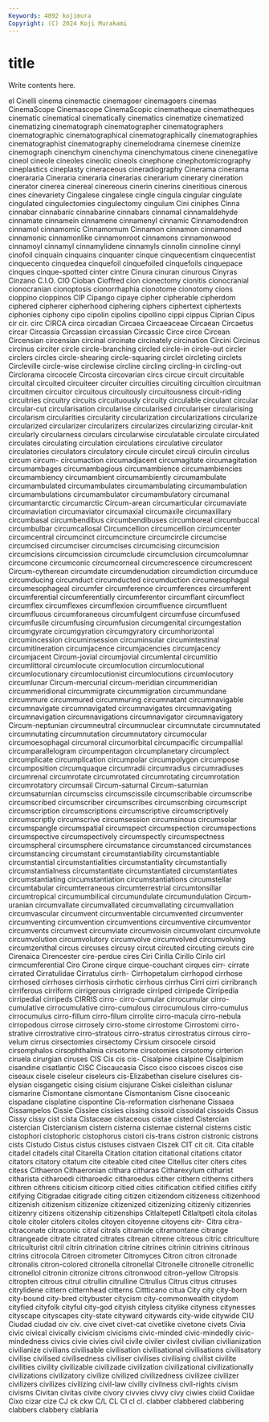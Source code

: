 ```yaml
---
Keywords: 4892 kojimura
Copyright: (C) 2024 Koji Murakami
---
```


# title

Write contents here.



el Cinelli cinema
cinemactic cinemagoer cinemagoers cinemas CinemaScope Cinemascope CinemaScopic cinematheque cinematheques cinematic
cinematical cinematically cinematics cinematize cinematized cinematizing cinematograph cinematographer cinematographers cinematographic
cinematographical cinematographically cinematographies cinematographist cinematography cinemelodrama cinemese cinemize cinemograph cinenchym
cinenchyma cinenchymatous cinene cinenegative cineol cineole cineoles cineolic cineols cinephone
cinephotomicrography cineplastics cineplasty cineraceous cineradiography Cinerama cinerama cinerararia Cineraria cineraria
cinerarias cinerarium cinerary cineration cinerator cinerea cinereal cinereous cinerin cinerins
cineritious cinerous cines cinevariety Cingalese cingalese cingle cingula cingular cingulate
cingulated cingulectomies cingulectomy cingulum Cini ciniphes Cinna cinnabar cinnabaric cinnabarine
cinnabars cinnamal cinnamaldehyde cinnamate cinnamein cinnamene cinnamenyl cinnamic Cinnamodendron cinnamol
cinnamomic Cinnamomum Cinnamon cinnamon cinnamoned cinnamonic cinnamonlike cinnamonroot cinnamons cinnamonwood
cinnamoyl cinnamyl cinnamylidene cinnamyls cinnolin cinnoline cinnyl cinofoil cinquain cinquains
cinquanter cinque cinquecentism cinquecentist cinquecento cinquedea cinquefoil cinquefoiled cinquefoils cinquepace
cinques cinque-spotted cinter cintre Cinura cinuran cinurous Cinyras Cinzano C.I.O.
CIO Cioban Cioffred cion cionectomy cionitis cionocranial cionocranian cionoptosis cionorrhaphia
cionotome cionotomy cions cioppino cioppinos CIP Cipango cipaye cipher cipherable
cipherdom ciphered cipherer cipherhood ciphering ciphers ciphertext ciphertexts ciphonies ciphony
cipo cipolin cipolins cipollino cippi cippus Ciprian Cipus cir cir.
circ CIRCA circa circadian Circaea Circaeaceae Circaean Circaetus circar Circassia
Circassian circassian Circassic Circe circe Circean Circensian circensian circinal circinate
circinately circination Circini Circinus circinus circiter circle circle-branching circled circle-in
circle-out circler circlers circles circle-shearing circle-squaring circlet circleting circlets Circleville
circle-wise circlewise circline circling circling-in circling-out Circlorama circocele Circosta circovarian
circs circue circuit circuitable circuital circuited circuiteer circuiter circuities circuiting
circuition circuitman circuitmen circuitor circuitous circuitously circuitousness circuit-riding circuitries circuitry
circuits circuituously circuity circulable circulant circular circular-cut circularisation circularise circularised
circulariser circularising circularism circularities circularity circularization circularizations circularize circularized circularizer
circularizers circularizes circularizing circular-knit circularly circularness circulars circularwise circulatable circulate
circulated circulates circulating circulation circulations circulative circulator circulatories circulators circulatory
circule circulet circuli circulin circulus circum circum- circumaction circumadjacent circumagitate
circumagitation circumambages circumambagious circumambience circumambiencies circumambiency circumambient circumambiently circumambulate circumambulated
circumambulates circumambulating circumambulation circumambulations circumambulator circumambulatory circumanal circumantarctic circumarctic Circum-arean
circumarticular circumaviate circumaviation circumaviator circumaxial circumaxile circumaxillary circumbasal circumbendibus circumbendibuses
circumboreal circumbuccal circumbulbar circumcallosal Circumcellion circumcellion circumcenter circumcentral circumcinct circumcincture
circumcircle circumcise circumcised circumciser circumcises circumcising circumcision circumcisions circumcission circumclude
circumclusion circumcolumnar circumcone circumconic circumcorneal circumcrescence circumcrescent Circum-cytherean circumdate circumdenudation
circumdiction circumduce circumducing circumduct circumducted circumduction circumesophagal circumesophageal circumfer circumference
circumferences circumferent circumferential circumferentially circumferentor circumflant circumflect circumflex circumflexes circumflexion
circumfluence circumfluent circumfluous circumforaneous circumfulgent circumfuse circumfused circumfusile circumfusing circumfusion
circumgenital circumgestation circumgyrate circumgyration circumgyratory circumhorizontal circumincession circuminsession circuminsular circumintestinal
circumitineration circumjacence circumjacencies circumjacency circumjacent Circum-jovial circumjovial circumlental circumlitio circumlittoral
circumlocute circumlocution circumlocutional circumlocutionary circumlocutionist circumlocutions circumlocutory circumlunar Circum-mercurial circum-meridian
circummeridian circummeridional circummigrate circummigration circummundane circummure circummured circummuring circumnatant circumnavigable
circumnavigate circumnavigated circumnavigates circumnavigating circumnavigation circumnavigations circumnavigator circumnavigatory Circum-neptunian circumneutral
circumnuclear circumnutate circumnutated circumnutating circumnutation circumnutatory circumocular circumoesophagal circumoral circumorbital
circumpacific circumpallial circumparallelogram circumpentagon circumplanetary circumplect circumplicate circumplication circumpolar circumpolygon
circumpose circumposition circumquaque circumradii circumradius circumradiuses circumrenal circumrotate circumrotated circumrotating
circumrotation circumrotatory circumsail Circum-saturnal Circum-saturnian circumsaturnian circumsciss circumscissile circumscribable circumscribe
circumscribed circumscriber circumscribes circumscribing circumscript circumscription circumscriptions circumscriptive circumscriptively circumscriptly
circumscrive circumsession circumsinous circumsolar circumspangle circumspatial circumspect circumspection circumspections circumspective
circumspectively circumspectly circumspectness circumspheral circumsphere circumstance circumstanced circumstances circumstancing circumstant
circumstantiability circumstantiable circumstantial circumstantialities circumstantiality circumstantially circumstantialness circumstantiate circumstantiated circumstantiates
circumstantiating circumstantiation circumstantiations circumstellar circumtabular circumterraneous circumterrestrial circumtonsillar circumtropical circumumbilical
circumundulate circumundulation Circum-uranian circumvallate circumvallated circumvallating circumvallation circumvascular circumvent circumventable
circumvented circumventer circumventing circumvention circumventions circumventive circumventor circumvents circumvest circumviate
circumvoisin circumvolant circumvolute circumvolution circumvolutory circumvolve circumvolved circumvolving circumzenithal circus
circuses circusy circut circuted circuting circuts cire Cirenaica Cirencester cire-perdue
cires Ciri Cirilla Cirillo Cirilo cirl cirmcumferential Ciro Cirone cirque
cirque-couchant cirques cirr- cirrate cirrated Cirratulidae Cirratulus cirrh- Cirrhopetalum cirrhopod
cirrhose cirrhosed cirrhoses cirrhosis cirrhotic cirrhous cirrhus Cirri cirri cirribranch
cirriferous cirriform cirrigerous cirrigrade cirriped cirripede Cirripedia cirripedial cirripeds CIRRIS
cirro- cirro-cumular cirrocumular cirro-cumulative cirrocumulative cirro-cumulous cirrocumulous cirro-cumulus cirrocumulus cirro-fillum
cirro-filum cirrolite cirro-macula cirro-nebula cirropodous cirrose cirrosely cirro-stome cirrostome Cirrostomi
cirro-strative cirrostrative cirro-stratous cirro-stratus cirrostratus cirrous cirro-velum cirrus cirsectomies cirsectomy
Cirsium cirsocele cirsoid cirsomphalos cirsophthalmia cirsotome cirsotomies cirsotomy cirterion ciruela
cirurgian ciruses CIS Cis cis cis- Cisalpine cisalpine Cisalpinism cisandine
cisatlantic CISC Ciscaucasia Cisco cisco ciscoes ciscos cise ciseaux cisele
ciseleur ciseleurs cis-Elizabethan ciselure ciselures cis-elysian cisgangetic cising cisium cisjurane
Ciskei cisleithan cislunar cismarine Cismontane cismontane Cismontanism Cisne cisoceanic cispadane
cisplatine cispontine Cis-reformation cisrhenane Cissaea Cissampelos Cissie Cissiee cissies cissing
cissoid cissoidal cissoids Cissus Cissy cissy cist cista Cistaceae cistaceous
cistae cisted Cistercian cistercian Cistercianism cistern cisterna cisternae cisternal cisterns
cistic cistophori cistophoric cistophorus cistori cis-trans cistron cistronic cistrons cists
Cistudo Cistus cistus cistuses cistvaen Ciszek CIT cit cit. Cita
citable citadel citadels cital Citarella Citation citation citational citations citator
citators citatory citatum cite citeable cited citee Citellus citer citers
cites citess Cithaeron Cithaeronian cithara citharas Citharexylum citharist citharista citharoedi
citharoedic citharoedus cither cithern citherns cithers cithren cithrens citicism citicorp
citied cities citification citified citifies citify citifying Citigradae citigrade citing
citizen citizendom citizeness citizenhood citizenish citizenism citizenize citizenized citizenizing citizenly
citizenries citizenry citizens citizenship citizenships Citlaltepetl Citlaltpetl citola citolas citole
citoler citolers citoles citoyen citoyenne citoyens citr- Citra citra- citraconate
citraconic citral citrals citramide citramontane citrange citrangeade citrate citrated citrates
citrean citrene citreous citric citriculture citriculturist citril citrin citrination citrine
citrines citrinin citrinins citrinous citrins citrocola Citroen citrometer Citromyces Citron
citron citronade citronalis citron-colored citronella citronellal Citronelle citronelle citronellic citronellol
citronin citronize citrons citronwood citron-yellow Citropsis citropten citrous citrul citrullin
citrulline Citrullus Citrus citrus citruses citrylidene cittern citternhead citterns Cittticano
citua City city city-born city-bound city-bred citybuster citycism city-commonwealth citydom
cityfied cityfolk cityful city-god cityish cityless citylike cityness citynesses cityscape
cityscapes city-state cityward citywards city-wide citywide CIU Ciudad ciudad civ
civ. cive civet civet-cat civetlike civetone civets Civia civic civical
civically civicism civicisms civic-minded civic-mindedly civic-mindedness civics civie civies civil
civile civiler civilest civilian civilianization civilianize civilians civilisable civilisation civilisational
civilisations civilisatory civilise civilised civilisedness civiliser civilises civilising civilist civilite
civilities civility civilizable civilizade civilization civilizational civilizationally civilizations civilizatory civilize
civilized civilizedness civilizee civilizer civilizers civilizes civilizing civil-law civilly civilness
civil-rights civism civisms Civitan civitas civite civory civvies civvy civy
ciwies cixiid Cixiidae Cixo cizar cize CJ ck ckw C/L
CL Cl cl cl. clabber clabbered clabbering clabbers clabbery clablaria
